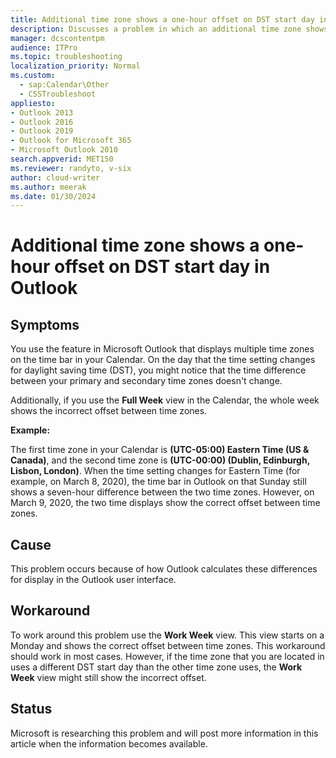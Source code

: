 ```yaml
---
title: Additional time zone shows a one-hour offset on DST start day in Outlook
description: Discusses a problem in which an additional time zone shows a one-hour difference on the DST start day in the Outlook Calendar. Provides a workaround.
manager: dcscontentpm
audience: ITPro
ms.topic: troubleshooting
localization_priority: Normal
ms.custom: 
  - sap:Calendar\Other
  - CSSTroubleshoot
appliesto: 
- Outlook 2013
- Outlook 2016 
- Outlook 2019 
- Outlook for Microsoft 365 
- Microsoft Outlook 2010
search.appverid: MET150
ms.reviewer: randyto, v-six
author: cloud-writer
ms.author: meerak
ms.date: 01/30/2024
---
```

# Additional time zone shows a one-hour offset on DST start day in Outlook

## Symptoms

You use the feature in Microsoft Outlook that displays multiple time zones on the time bar in your Calendar. On the day that the time setting changes for daylight saving time (DST), you might notice that the time difference between your primary and secondary time zones doesn't change.

Additionally, if you use the **Full Week** view in the Calendar, the whole week shows the incorrect offset between time zones.

 **Example:**  

The first time zone in your Calendar is **(UTC-05:00) Eastern Time (US & Canada)**, and the second time zone is **(UTC-00:00) (Dublin, Edinburgh, Lisbon, London)**. When the time setting changes for Eastern Time (for example, on March 8, 2020), the time bar in Outlook on that Sunday still shows a seven-hour difference between the two time zones. However, on March 9, 2020, the two time displays show the correct offset between time zones.

## Cause

This problem occurs because of how Outlook calculates these differences for display in the Outlook user interface.

## Workaround

To work around this problem use the **Work Week** view. This view starts on a Monday and shows the correct offset between time zones.
This workaround should work in most cases. However, if the time zone that you are located in uses a different DST start day than the other time zone uses, the **Work Week** view might still show the incorrect offset.

## Status

Microsoft is researching this problem and will post more information in this article when the information becomes available.
